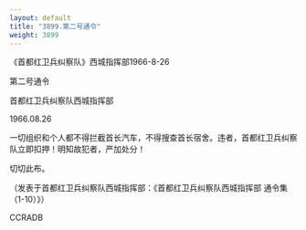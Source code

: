 ```yaml
---
layout: default
title: "3899.第二号通令"
weight: 3899
---
```


《首都红卫兵纠察队》西城指挥部1966-8-26

第二号通令

首都红卫兵纠察队西城指挥部

1966.08.26

一切组织和个人都不得拦截首长汽车，不得搜查首长宿舍。违者，首都红卫兵纠察队立即扣押！明知故犯者，严加处分！

切切此布。

（发表于首都红卫兵纠察队西城指挥部：《首都红卫兵纠察队西城指挥部 通令集（1-10）》）

CCRADB

